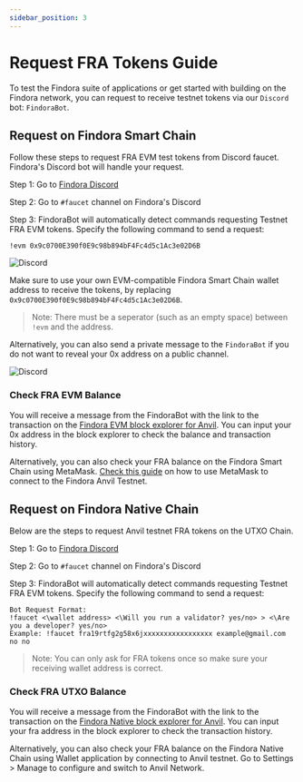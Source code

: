 ```yaml
---
sidebar_position: 3
--- 
```


# Request FRA Tokens Guide

To test the Findora suite of applications or get started with building on the Findora network, you can request to receive testnet tokens via our `Discord` bot:  `FindoraBot`.

## Request on Findora Smart Chain
Follow these steps to request FRA EVM test tokens from Discord faucet. Findora's Discord bot will handle your request.

Step 1: Go to [Findora Discord](https://discord.gg/8bdb8KHuaB)

Step 2: Go to `#faucet` channel on Findora's Discord

Step 3: FindoraBot will automatically detect commands requesting Testnet FRA EVM tokens. Specify the following command to send a request:

```
!evm 0x9c0700E390f0E9c98b894bF4Fc4d5c1Ac3e02D6B
```

![Discord](/img/evm/direct_evm_faucet.png) 

Make sure to use your own EVM-compatible Findora Smart Chain wallet address to receive the tokens, by replacing `0x9c0700E390f0E9c98b894bF4Fc4d5c1Ac3e02D6B`.
> Note: There must be a seperator (such as an empty space) between `!evm` and the address.

Alternatively, you can also send a private message to the `FindoraBot` if you do not want to reveal your 0x address on a public channel.

![Discord](/img/evm/discord_1.png)

### Check FRA EVM Balance
You will receive a message from the FindoraBot with the link to the transaction on the [Findora EVM block explorer for Anvil](https://testnet-anvil.evm.findorascan.io/). You can input your 0x address in the block explorer to check the balance and transaction history.

Alternatively, you can also check your FRA balance on the Findora Smart Chain using MetaMask. [Check this guide](/docs/components/findora-evm/metamask) on how to use MetaMask to connect to the Findora Anvil Testnet.

## Request on Findora Native Chain
Below are the steps to request Anvil testnet FRA tokens on the UTXO Chain.

Step 1: Go to [Findora Discord](https://discord.gg/8bdb8KHuaB)

Step 2: Go to `#faucet` channel on Findora's Discord

Step 3: FindoraBot will automatically detect commands requesting Testnet FRA EVM tokens. Specify the following command to send a request:

```
Bot Request Format:
!faucet <\wallet address> <\Will you run a validator? yes/no> > <\Are you a developer? yes/no>
Example: !faucet fra19rtfg2g58x6jxxxxxxxxxxxxxxxxx example@gmail.com no no
```

> Note: You can only ask for FRA tokens once so make sure your receiving wallet address is correct.

### Check FRA UTXO Balance
You will receive a message from the FindoraBot with the link to the transaction on the [Findora Native block explorer for Anvil](https://prod-testnet.findorascan.io/). You can input your fra address in the block explorer to check the transaction history.

Alternatively, you can also check your FRA balance on the Findora Native Chain using Wallet application by connecting to Anvil testnet. Go to Settings > Manage to configure and switch to Anvil Network.